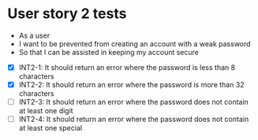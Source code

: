 # User story 2 tests

- As a user
- I want to be prevented from creating an account with a weak password
- So that I can be assisted in keeping my account secure

- [x] INT2-1: It should return an error where the password is less than 8 characters
- [x] INT2-2: It should return an error where the password is more than 32 characters
- [ ] INT2-3: It should return an error where the password does not contain at least one digit
- [ ] INT2-4: It should return an error where the password does not contain at least one special
